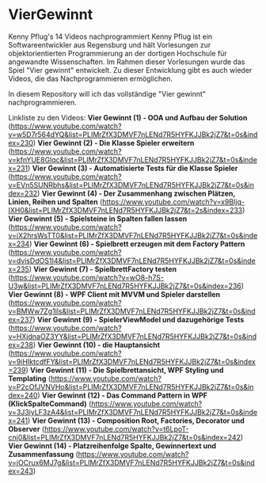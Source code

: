 # VierGewinnt
Kenny Pflug's 14 Videos nachprogrammiert
Kenny Pflug ist ein Softwareentwickler aus Regensburg und hält Vorlesungen zur objektorientierten 
Programmierung an der dortigen Hochschule für angewandte Wissenschaften.
Im Rahmen dieser Vorlesungen wurde das Spiel "Vier gewinnt" entwickelt.
Zu dieser Entwicklung gibt es auch wieder Videos, die das Nachprogrammieren ermöglichen.

In diesem Repository will ich das vollständige "Vier gewinnt" nachprogrammieren.

Linkliste zu den Videos:
**Vier Gewinnt (1) - OOA und Aufbau der Solution** 
(https://www.youtube.com/watch?v=w5D7r564dYQ&list=PLIMrZfX3DMVF7nLENd7R5HYFKJJBk2jZ7&t=0s&index=230)
**Vier Gewinnt (2) - Die Klasse Spieler erweitern** 
(https://www.youtube.com/watch?v=kfnYUE8Glqc&list=PLIMrZfX3DMVF7nLENd7R5HYFKJJBk2jZ7&t=0s&index=231)
**Vier Gewinnt (3) - Automatisierte Tests für die Klasse Spieler** 
(https://www.youtube.com/watch?v=EVn5SUNRbhs&list=PLIMrZfX3DMVF7nLENd7R5HYFKJJBk2jZ7&t=0s&index=232)
**Vier Gewinnt (4) - Der Zusammenhang zwischen Plätzen, Linien, Reihen und Spalten** 
(https://www.youtube.com/watch?v=x9BIjq-IXH0&list=PLIMrZfX3DMVF7nLENd7R5HYFKJJBk2jZ7&t=2s&index=233)
**Vier Gewinnt (5) - Spielsteine in Spalten fallen lassen** 
(https://www.youtube.com/watch?v=iX2hrsWsTT0&list=PLIMrZfX3DMVF7nLENd7R5HYFKJJBk2jZ7&t=0s&index=234)
**Vier Gewinnt (6) - Spielbrett erzeugen mit dem Factory Pattern** 
(https://www.youtube.com/watch?v=dvisDdOS1I4&list=PLIMrZfX3DMVF7nLENd7R5HYFKJJBk2jZ7&t=0s&index=235)
**Vier Gewinnt (7) - SpielbrettFactory testen** 
(https://www.youtube.com/watch?v=wO8-h7S-U3w&list=PLIMrZfX3DMVF7nLENd7R5HYFKJJBk2jZ7&t=0s&index=236)
**Vier Gewinnt (8) - WPF Client mit MVVM und Spieler darstellen** 
(https://www.youtube.com/watch?v=BMWw7Zg1lls&list=PLIMrZfX3DMVF7nLENd7R5HYFKJJBk2jZ7&t=0s&index=237)
**Vier Gewinnt (9) - SpielerViewModel und dazugehörige Tests** 
(https://www.youtube.com/watch?v=HXjdnaOZ3YY&list=PLIMrZfX3DMVF7nLENd7R5HYFKJJBk2jZ7&t=0s&index=238)
**Vier Gewinnt (10) - die Hauptansicht** 
(https://www.youtube.com/watch?v=9iHIktcdfFY&list=PLIMrZfX3DMVF7nLENd7R5HYFKJJBk2jZ7&t=0s&index=239)
**Vier Gewinnt (11) - Die Spielbrettansicht, WPF Styling und Templating** 
(https://www.youtube.com/watch?v=P2cOfJVNVHo&list=PLIMrZfX3DMVF7nLENd7R5HYFKJJBk2jZ7&t=0s&index=240)
**Vier Gewinnt (12) - Das Command Pattern in WPF (KlickSpalteCommand)** 
(https://www.youtube.com/watch?v=3J3iyLF3zA4&list=PLIMrZfX3DMVF7nLENd7R5HYFKJJBk2jZ7&t=0s&index=241)
**Vier Gewinnt (13) - Composition Root, Factories, Decorator und Observer** 
(https://www.youtube.com/watch?v=t6LpoT-cnj0&list=PLIMrZfX3DMVF7nLENd7R5HYFKJJBk2jZ7&t=0s&index=242)
**Vier Gewinnt (14) - Platzreihenfolge Spalte, Gewinnertext und Zusammenfassung** 
(https://www.youtube.com/watch?v=jOCrux6MJ7g&list=PLIMrZfX3DMVF7nLENd7R5HYFKJJBk2jZ7&t=0s&index=243)
